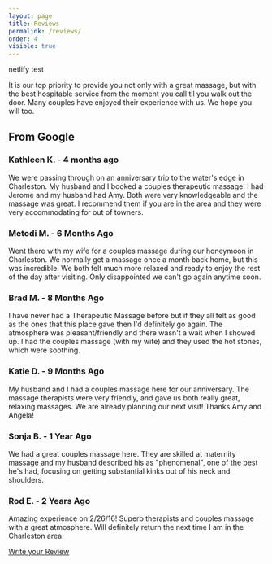 ```yaml
---
layout: page
title: Reviews
permalink: /reviews/
order: 4
visible: true
---
```

netlify test

It is our top priority to provide you not only with a great massage, but with the best hospitable service from the moment you call til you walk out the door.  Many couples have enjoyed their experience with us.  We hope you will too.  

## From Google

### Kathleen K. - 4 months ago

We were passing through on an anniversary trip to the water's edge in Charleston. My husband and I booked a couples therapeutic massage. I had Jerome and my husband had Amy. Both were very knowledgeable and the massage was great. I recommend them if you are in the area and they were very accommodating for out of towners.

### Metodi M. - 6 Months Ago

Went there with my wife for a couples massage during our honeymoon in Charleston. We normally get a massage once a month back home, but this was incredible. We both felt much more relaxed and ready to enjoy the rest of the day after visiting. Only disappointed we can't go again anytime soon.

### Brad M. - 8 Months Ago

I have never had a Therapeutic Massage before but if they all felt as good as the ones that this place gave then I'd definitely go again. The atmosphere was pleasant/friendly and there wasn't a wait when I showed up. I had the couples massage (with my wife) and they used the hot stones, which were soothing.

### Katie D. - 9 Months Ago

My husband and I had a couples massage here for our anniversary.  The massage therapists were very friendly, and gave us both really great, relaxing massages.  We are already planning our next visit!  Thanks Amy and Angela!

### Sonja B. - 1 Year Ago

We had a great couples massage here. They are skilled at maternity massage and my husband described his as "phenomenal", one of the best he's had, focusing on getting substantial kinks out of his neck and shoulders.

### Rod E. - 2 Years Ago

Amazing experience on 2/26/16!  Superb therapists and couples massage with a great atmosphere.  Will definitely return the next time I am in the Charleston area.

[Write your Review](https://search.google.com/local/writereview?placeid=ChIJyYjisnJ8_ogR-7Khp0qBbSY)

